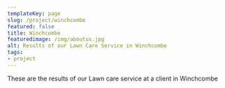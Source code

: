 ```yaml
---
templateKey: page
slug: /project/winchcombe
featured: false
title: Winchcombe
featuredimage: /img/aboutus.jpg
alt: Results of our Lawn Care Service in Winchcombe
tags:
- project
---
```

These are the results of our Lawn care service at a client in Winchcombe


